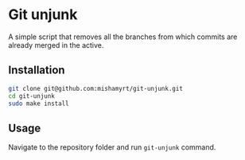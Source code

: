 # Git unjunk

A simple script that removes all the branches from which commits are already merged in the active.

## Installation

```sh
git clone git@github.com:mishamyrt/git-unjunk.git
cd git-unjunk
sudo make install
```

## Usage

Navigate to the repository folder and run `git-unjunk` command.